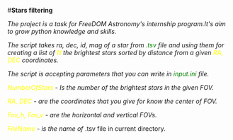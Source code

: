 #**Stars filtering**

_The project is a task for FreeDOM Astronomy's internship program.It's aim to grow python knowledge and skills._

_The script takes ra, dec, id, mag of a star from <span style="color: green"> .tsv </span> file and using
them for creating a list of <span style="color: yellow"> N </span> the brightest stars sorted by distance from a given <span style="color: yellow"> RA, DEC </span> 
coordinates._ 

_The script is accepting parameters that you can write in <span style="color: green"> input.ini </span> file._

_<span style="color: yellow"> NumberOfStars </span> - Is the number of the brightest stars in the given FOV._

_<span style="color: yellow"> RA, DEC </span> - are the coordinates that you give for know the center of FOV._

_<span style="color: yellow"> Fov_h, Fov_v </span> - are the horizontal and vertical FOVs._

_<span style="color: yellow"> FileName </span> - is the name of <span style="color: green">_ .tsv </span> file in current directory.








